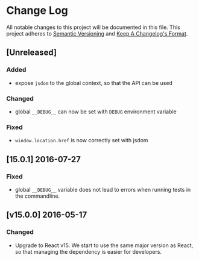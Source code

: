 # Change Log
All notable changes to this project will be documented in this file.
This project adheres to [Semantic Versioning](http://semver.org/) and [Keep A Changelog's Format](http://keepachangelog.com/).

## [Unreleased]
### Added
- expose `jsdom` to the global context, so that the API can be used

### Changed
- global `__DEBUG__` can now be set with `DEBUG` environment variable

### Fixed
- `window.location.href` is now correctly set with jsdom

## [15.0.1] 2016-07-27
### Fixed
- global `__DEBUG__` variable does not lead to errors when running tests in the commandline.

## [v15.0.0] 2016-05-17
### Changed
- Upgrade to React v15. We start to use the same major version as React, so that managing the dependency is easier for developers.
